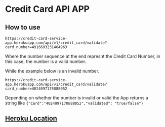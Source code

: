 # Credit Card API APP

## How to use

```
https://credit-card-service-app.herokuapp.com/api/v1/credit_card/validate?card_number=4916603231464963
```
Where the number sequence at the end represnt the Credit Card Number, in this case, the number is a valid number.

While the example below is an invalid number.
```
https://credit-card-service-app.herokuapp.com/api/v1/credit_card/validate?card_number=4024097178888052
```

Depending on whether the number is invalid or valid the App returns a string like
```{"Card":"4024097178888052","validated": "true/false"} ```

## [Heroku Location](https://palomar-api.herokuapp.com/)
